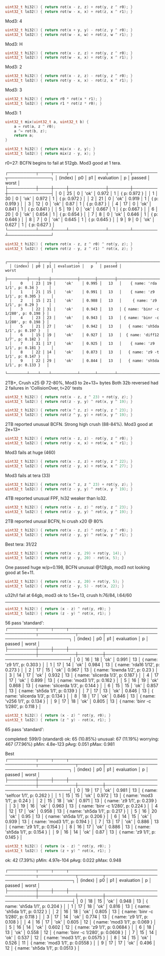 ```cpp
uint32_t hi32() { return rot(x - z, z) + rot(y, z ^ r0); }
uint32_t lo32() { return rot(w - x, x) + rot(z, x ^ r1); }
```

Mod3: 4

```cpp
uint32_t hi32() { return rot(x + y, y) - rot(z, y ^ r0); }
uint32_t lo32() { return rot(w - x, w) + rot(z, w ^ r1); }
```

Mod3: H

```cpp
uint32_t hi32() { return rot(x - z, z) + rot(y, z ^ r0); }
uint32_t lo32() { return rot(w - x, x) + rot(y, x ^ r1); }
```

Mod3: 2

```cpp
uint32_t hi32() { return rot(x - z, z) - rot(y, z ^ r0); }
uint32_t lo32() { return rot(y - x, x) - rot(z, x ^ r1); }
```

Mod3: 3

```cpp
uint32_t hi32() { return r0 * rot(x * r1); }
uint32_t lo32() { return r1 * rot(z * r0); }
```

Mod3: 1

```cpp
uint32_t mix(uint32_t a, uint32_t b) {
    a = rot(a, z ^ r0);
    a ^= rot(b, z);
    return a;
}

uint32_t hi32() { return mix(x - z, y); }
uint32_t lo32() { return mix(z - y, x); }
```
r0=27: BCFN begins to fail at 512gb.  Mod3 good at 1 tera.

  ┌─────────┬────┬────┬────────────┬───────┬────────┬──────────────┐
  │ (index) │ p0 │ p1 │ evaluation │   p   │ passed │    worst     │
  ├─────────┼────┼────┼────────────┼───────┼────────┼──────────────┤
  │    0    │ 25 │ 0  │    'ok'    │ 0.972 │   1    │ { p: 0.972 } │
  │    1    │ 30 │ 0  │    'ok'    │ 0.972 │   1    │ { p: 0.972 } │
  │    2    │ 21 │ 0  │    'ok'    │ 0.919 │   1    │ { p: 0.919 } │
  │    3    │ 12 │ 0  │    'ok'    │ 0.87  │   1    │ { p: 0.87 }  │
  │    4    │ 17 │ 0  │    'ok'    │ 0.841 │   1    │ { p: 0.841 } │
  │    5    │ 19 │ 0  │    'ok'    │ 0.667 │   1    │ { p: 0.667 } │
  │    6    │ 20 │ 0  │    'ok'    │ 0.654 │   1    │ { p: 0.654 } │
  │    7    │ 8  │ 0  │    'ok'    │ 0.646 │   1    │ { p: 0.646 } │
  │    8    │ 7  │ 0  │    'ok'    │ 0.645 │   1    │ { p: 0.645 } │
  │    9    │ 9  │ 0  │    'ok'    │ 0.627 │   1    │ { p: 0.627 } │
  └─────────┴────┴────┴────────────┴───────┴────────┴──────────────┘

```cpp
uint32_t hi32() { return rot(x - z, z ^ r0) ^ rot(y, z); }
uint32_t lo32() { return rot(z - y, z ^ r1) ^ rot(x, z); }
```
```
  ┌─────────┬────┬────┬────────────┬───────┬────────┬─────────────────────────────────────┐
  │ (index) │ p0 │ p1 │ evaluation │   p   │ passed │                worst                │
  ├─────────┼────┼────┼────────────┼───────┼────────┼─────────────────────────────────────┤
  │    0    │ 23 │ 19 │    'ok'    │ 0.995 │   13   │    { name: 'rda 1/1', p: 0.34 }     │
  │    1    │ 21 │ 15 │    'ok'    │ 0.991 │   13   │    { name: 'z9 1/1', p: 0.305 }     │
  │    2    │ 15 │ 21 │    'ok'    │ 0.988 │   13   │     { name: 'z9 1/1', p: 0.29 }     │
  │    3    │ 22 │ 31 │    'ok'    │ 0.943 │   13   │ { name: 'binr -c 1/280', p: 0.198 } │
  │    4    │ 23 │ 23 │    'ok'    │ 0.943 │   13   │ { name: 'binr -c 1/280', p: 0.198 } │
  │    5    │ 21 │ 27 │    'ok'    │ 0.942 │   13   │   { name: 'sh5da 1/1', p: 0.197 }   │
  │    6    │ 15 │ 19 │    'ok'    │ 0.927 │   13   │  { name: 'diff12 1/7', p: 0.182 }   │
  │    7    │ 31 │ 17 │    'ok'    │ 0.925 │   13   │    { name: 'z9 1/1', p: 0.181 }     │
  │    8    │ 22 │ 14 │    'ok'    │ 0.873 │   13   │   { name: 'z9 -t 1/1', p: 0.147 }   │
  │    9    │ 22 │ 29 │    'ok'    │ 0.844 │   13   │   { name: 'sh5da 1/1', p: 0.133 }   │
  └─────────┴────┴────┴────────────┴───────┴────────┴─────────────────────────────────────┘
```

2TB+, Crush x25 @ 72-80%, Mod3 to 2e+13+ bytes
Both 32b reversed had 2 failures in 'CollisionOver, t=20' tests
``` cpp
uint32_t hi32() { return rot(x - z, z ^ 23) + rot(y, z); }
uint32_t lo32() { return rot(z - y, y) ^ rot(x, y ^ 19); }
```

```cpp
uint32_t hi32() { return rot(x ^ z, z) + rot(y, z ^ 23); }
uint32_t lo32() { return rot(z ^ y, y) + rot(x, y ^ 19); }
```
2TB reported unusual BCFN.  Strong high crush (88-84%).  Mod3 good at 2e+13+

```cpp
uint32_t hi32() { return rot(x - z, z) - rot(y, z ^ r0); }
uint32_t lo32() { return rot(y - x, x) + rot(w, x ^ r1); }
```
Mod3 fails at huge (460)

```cpp
uint32_t hi32() { return rot(x - z, z) + rot(y, z ^ 22); }
uint32_t lo32() { return rot(z - y, x) + rot(w, x ^ 27); }
```
Mod3 fails at tera (33)

```cpp
uint32_t hi32() { return rot(x ^ z, z ^ 23) + rot(y, z); }
uint32_t lo32() { return rot(z - y, y) ^ rot(x, y ^ 19); }
```
4TB reported unusual FPF, hi32 weaker than lo32.

```cpp
uint32_t hi32() { return rot(x - z, z) ^ rot(y, z ^ 23); }
uint32_t lo32() { return rot(z - y, y) ^ rot(x, y ^ 19); }
```
2TB reported unusal BCFN, hi crush x20 @ 80%

```cpp
uint32_t hi32() { return rot(x - z, z) ^ rot(y, z ^ r0); }
uint32_t lo32() { return rot(z - y, y) ^ rot(w, y ^ r1); }
```
Best tera: 31/22

```cpp
uint32_t hi32() { return rot(x - z, 29) + rot(y, 14); }
uint32_t lo32() { return rot(z - y, 20) - rot(x, 5); }
```
One passed huge w/p=0.198, BCFN unusual @128gb, mod3 not looking good at 5e+11.

```cpp
uint32_t hi32() { return rot(x - z, 20) + rot(y, 5); }
uint32_t lo32() { return rot(z - y, 5) - rot(x, 22); }
```
u32h/l fail at 64gb, mod3 ok to 1.5e+13, crush h:76/84, l:64/60

-----

```cpp
uint32_t hi32() { return (x - z) ^ rot(y, r0); }
uint32_t lo32() { return (z - y) ^ rot(x, r1); }
```
56 pass 'standard':
  ┌─────────┬────┬────┬───────────────────────────────────────┬────────────┬────────┬──────────────────────────────────────┐
  │ (index) │ p0 │ p1 │ evaluation                            │ p          │ passed │ worst                                │
  ├─────────┼────┼────┼───────────────────────────────────────┼────────────┼────────┼──────────────────────────────────────┤
  │ 0       │ 16 │ 18 │ 'ok'                                  │ 0.991      │ 13     │ { name: 'z9 1/1', p: 0.303 }         │
  │ 1       │ 17 │ 14 │ 'ok'                                  │ 0.984      │ 13     │ { name: 'rda16 1/12', p: 0.273 }     │
  │ 2       │ 17 │ 15 │ 'ok'                                  │ 0.967      │ 13     │ { name: 'lownda 1/2', p: 0.23 }      │
  │ 3       │ 14 │ 17 │ 'ok'                                  │ 0.932      │ 13     │ { name: 'slicerda 1/3', p: 0.187 }   │
  │ 4       │ 17 │ 17 │ 'ok'                                  │ 0.899      │ 13     │ { name: 'mod3 1/1', p: 0.162 }       │
  │ 5       │ 16 │ 19 │ 'ok'                                  │ 0.868      │ 13     │ { name: 'slicerda 1/3', p: 0.144 }   │
  │ 6       │ 15 │ 15 │ 'ok'                                  │ 0.857      │ 13     │ { name: 'sh5da 1/1', p: 0.139 }      │
  │ 7       │ 17 │ 13 │ 'ok'                                  │ 0.846      │ 13     │ { name: 'slicerda 1/3', p: 0.134 }   │
  │ 8       │ 18 │ 17 │ 'ok'                                  │ 0.846      │ 13     │ { name: 'v256 1/1', p: 0.134 }       │
  │ 9       │ 17 │ 18 │ 'ok'                                  │ 0.805      │ 13     │ { name: 'binr -c 1/280', p: 0.118 }  │


```cpp
uint32_t hi32() { return (x - z) ^ rot(y, r0); }
uint32_t lo32() { return (z ^ y) - rot(x, r1); }
```

65 pass 'standard':

completed: 599/0 (standard)   ok: 65 (10.85%)   unusual: 67 (11.19%)   worrying: 467 (77.96%)
  pMin: 4.8e-123   pAvg: 0.051   pMax: 0.981

Best
  ┌─────────┬────┬────┬───────────────────────────────────────┬────────────┬────────┬──────────────────────────────────────┐
  │ (index) │ p0 │ p1 │ evaluation                            │ p          │ passed │ worst                                │
  ├─────────┼────┼────┼───────────────────────────────────────┼────────────┼────────┼──────────────────────────────────────┤
  │ 0       │ 19 │ 17 │ 'ok'                                  │ 0.981      │ 13     │ { name: 'selfcor 1/1', p: 0.262 }    │
  │ 1       │ 15 │ 15 │ 'ok'                                  │ 0.972      │ 13     │ { name: 'mod3 1/1', p: 0.24 }        │
  │ 2       │ 15 │ 18 │ 'ok'                                  │ 0.971      │ 13     │ { name: 'z9 1/1', p: 0.239 }         │
  │ 3       │ 19 │ 16 │ 'ok'                                  │ 0.963      │ 13     │ { name: 'binr -c 1/280', p: 0.224 }  │
  │ 4       │ 12 │ 17 │ 'ok'                                  │ 0.958      │ 13     │ { name: 'sh5da 1/1', p: 0.217 }      │
  │ 5       │ 16 │ 20 │ 'ok'                                  │ 0.95       │ 13     │ { name: 'sh5da 1/1', p: 0.206 }      │
  │ 6       │ 14 │ 15 │ 'ok'                                  │ 0.939      │ 13     │ { name: 'mod3 1/1', p: 0.194 }       │
  │ 7       │ 13 │ 17 │ 'ok'                                  │ 0.886      │ 13     │ { name: 'z9 1/1', p: 0.154 }         │
  │ 8       │ 16 │ 17 │ 'ok'                                  │ 0.886      │ 13     │ { name: 'sh5da 1/1', p: 0.154 }      │
  │ 9       │ 16 │ 14 │ 'ok'                                  │ 0.87       │ 13     │ { name: 'z9 1/1', p: 0.145 }         │

```cpp
uint32_t hi32() { return (x - z) ^ rot(y, r0); }
uint32_t lo32() { return (z + y) ^ rot(x, r1); }
```
ok: 42 (7.39%) pMin: 4.97e-104   pAvg: 0.022   pMax: 0.948

  ┌─────────┬────┬────┬───────────────────────────────────────┬────────────┬────────┬───────────────────────────────────────┐
  │ (index) │ p0 │ p1 │ evaluation                            │ p          │ passed │ worst                                 │
  ├─────────┼────┼────┼───────────────────────────────────────┼────────────┼────────┼───────────────────────────────────────┤
  │ 0       │ 18 │ 15 │ 'ok'                                  │ 0.948      │ 13     │ { name: 'sh5da 1/1', p: 0.204 }       │
  │ 1       │ 17 │ 18 │ 'ok'                                  │ 0.816      │ 13     │ { name: 'sh5da 1/1', p: 0.122 }       │
  │ 2       │ 16 │ 18 │ 'ok'                                  │ 0.805      │ 13     │ { name: 'binr -c 1/280', p: 0.118 }   │
  │ 3       │ 17 │ 14 │ 'ok'                                  │ 0.774      │ 13     │ { name: 'z9 1/1', p: 0.108 }          │
  │ 4       │ 16 │ 17 │ 'ok'                                  │ 0.605      │ 12     │ { name: 'mod3 1/1', p: 0.069 }        │
  │ 5       │ 16 │ 14 │ 'ok'                                  │ 0.602      │ 12     │ { name: 'z9 1/1', p: 0.0684 }         │
  │ 6       │ 18 │ 13 │ 'ok'                                  │ 0.558      │ 12     │ { name: 'binr -c 1/280', p: 0.0608 }  │
  │ 7       │ 15 │ 14 │ 'ok'                                  │ 0.537      │ 12     │ { name: 'mod3 1/1', p: 0.0575 }       │
  │ 8       │ 14 │ 15 │ 'ok'                                  │ 0.526      │ 11     │ { name: 'mod3 1/1', p: 0.0558 }       │
  │ 9       │ 17 │ 17 │ 'ok'                                  │ 0.496      │ 12     │ { name: 'sh5da 1/1', p: 0.0513 }      │